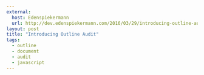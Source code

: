 ```yaml
---
external:
  host: Edenspiekermann
  url: http://dev.edenspiekermann.com/2016/03/29/introducing-outline-audit/
layout: post
title: "Introducing Outline Audit"
tags: 
  - outline
  - document
  - audit
  - javascript
---
```


